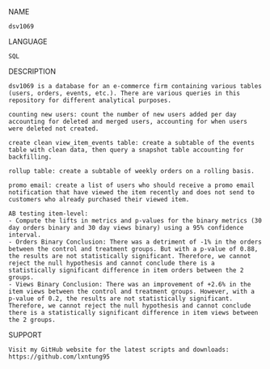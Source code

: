 NAME

    dsv1069

LANGUAGE

    SQL

DESCRIPTION

    dsv1069 is a database for an e-commerce firm containing various tables (users, orders, events, etc.). There are various queries in this repository for different analytical purposes.

    counting new users: count the number of new users added per day accounting for deleted and merged users, accounting for when users were deleted not created.

    create clean view_item_events table: create a subtable of the events table with clean data, then query a snapshot table accounting for backfilling.

    rollup table: create a subtable of weekly orders on a rolling basis.

    promo email: create a list of users who should receive a promo email notification that have viewed the item recently and does not send to customers who already purchased their viewed item.

    AB testing item-level:
    - Compute the lifts in metrics and p-values for the binary metrics (30 day orders binary and 30 day views binary) using a 95% confidence interval.
    - Orders Binary Conclusion: There was a detriment of -1% in the orders between the control and treatment groups. But with a p-value of 0.88, the results are not statistically significant. Therefore, we cannot reject the null hypothesis and cannot conclude there is a statistically significant difference in item orders between the 2 groups.
    - Views Binary Conclusion: There was an improvement of +2.6% in the item views between the control and treatment groups. However, with a p-value of 0.2, the results are not statistically significant. Therefore, we cannot reject the null hypothesis and cannot conclude there is a statistically significant difference in item views between the 2 groups.

SUPPORT

    Visit my GitHub website for the latest scripts and downloads:
    https://github.com/lxntung95
